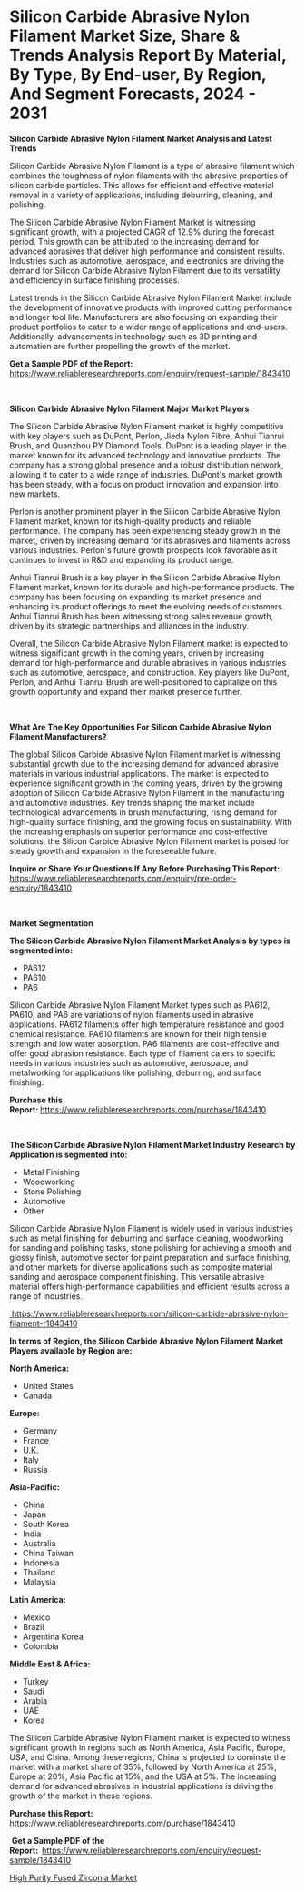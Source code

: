 <p><h1>Silicon Carbide Abrasive Nylon Filament Market Size, Share & Trends Analysis Report By Material, By Type, By End-user, By Region, And Segment Forecasts, 2024 - 2031</h1></p><p><strong>Silicon Carbide Abrasive Nylon Filament Market Analysis and Latest Trends</strong></p>
<p><p>Silicon Carbide Abrasive Nylon Filament is a type of abrasive filament which combines the toughness of nylon filaments with the abrasive properties of silicon carbide particles. This allows for efficient and effective material removal in a variety of applications, including deburring, cleaning, and polishing.</p><p>The Silicon Carbide Abrasive Nylon Filament Market is witnessing significant growth, with a projected CAGR of 12.9% during the forecast period. This growth can be attributed to the increasing demand for advanced abrasives that deliver high performance and consistent results. Industries such as automotive, aerospace, and electronics are driving the demand for Silicon Carbide Abrasive Nylon Filament due to its versatility and efficiency in surface finishing processes.</p><p>Latest trends in the Silicon Carbide Abrasive Nylon Filament Market include the development of innovative products with improved cutting performance and longer tool life. Manufacturers are also focusing on expanding their product portfolios to cater to a wider range of applications and end-users. Additionally, advancements in technology such as 3D printing and automation are further propelling the growth of the market.</p></p>
<p><strong>Get a Sample PDF of the Report:&nbsp;</strong> <a href="https://www.reliableresearchreports.com/enquiry/request-sample/1843410">https://www.reliableresearchreports.com/enquiry/request-sample/1843410</a></p>
<p>&nbsp;</p>
<p><strong>Silicon Carbide Abrasive Nylon Filament Major Market Players</strong></p>
<p><p>The Silicon Carbide Abrasive Nylon Filament market is highly competitive with key players such as DuPont, Perlon, Jieda Nylon Fibre, Anhui Tianrui Brush, and Quanzhou PY Diamond Tools. DuPont is a leading player in the market known for its advanced technology and innovative products. The company has a strong global presence and a robust distribution network, allowing it to cater to a wide range of industries. DuPont's market growth has been steady, with a focus on product innovation and expansion into new markets.</p><p>Perlon is another prominent player in the Silicon Carbide Abrasive Nylon Filament market, known for its high-quality products and reliable performance. The company has been experiencing steady growth in the market, driven by increasing demand for its abrasives and filaments across various industries. Perlon's future growth prospects look favorable as it continues to invest in R&D and expanding its product range.</p><p>Anhui Tianrui Brush is a key player in the Silicon Carbide Abrasive Nylon Filament market, known for its durable and high-performance products. The company has been focusing on expanding its market presence and enhancing its product offerings to meet the evolving needs of customers. Anhui Tianrui Brush has been witnessing strong sales revenue growth, driven by its strategic partnerships and alliances in the industry.</p><p>Overall, the Silicon Carbide Abrasive Nylon Filament market is expected to witness significant growth in the coming years, driven by increasing demand for high-performance and durable abrasives in various industries such as automotive, aerospace, and construction. Key players like DuPont, Perlon, and Anhui Tianrui Brush are well-positioned to capitalize on this growth opportunity and expand their market presence further.</p></p>
<p>&nbsp;</p>
<p><strong>What Are The Key Opportunities For Silicon Carbide Abrasive Nylon Filament Manufacturers?</strong></p>
<p><p>The global Silicon Carbide Abrasive Nylon Filament market is witnessing substantial growth due to the increasing demand for advanced abrasive materials in various industrial applications. The market is expected to experience significant growth in the coming years, driven by the growing adoption of Silicon Carbide Abrasive Nylon Filament in the manufacturing and automotive industries. Key trends shaping the market include technological advancements in brush manufacturing, rising demand for high-quality surface finishing, and the growing focus on sustainability. With the increasing emphasis on superior performance and cost-effective solutions, the Silicon Carbide Abrasive Nylon Filament market is poised for steady growth and expansion in the foreseeable future.</p></p>
<p><strong>Inquire or Share Your Questions If Any Before Purchasing This Report:</strong> <a href="https://www.reliableresearchreports.com/enquiry/pre-order-enquiry/1843410">https://www.reliableresearchreports.com/enquiry/pre-order-enquiry/1843410</a></p>
<p>&nbsp;</p>
<p><strong>Market Segmentation</strong></p>
<p><strong>The Silicon Carbide Abrasive Nylon Filament Market Analysis by types is segmented into:</strong></p>
<p><ul><li>PA612</li><li>PA610</li><li>PA6</li></ul></p>
<p><p>Silicon Carbide Abrasive Nylon Filament Market types such as PA612, PA610, and PA6 are variations of nylon filaments used in abrasive applications. PA612 filaments offer high temperature resistance and good chemical resistance. PA610 filaments are known for their high tensile strength and low water absorption. PA6 filaments are cost-effective and offer good abrasion resistance. Each type of filament caters to specific needs in various industries such as automotive, aerospace, and metalworking for applications like polishing, deburring, and surface finishing.</p></p>
<p><strong>Purchase this Report:&nbsp;</strong><a href="https://www.reliableresearchreports.com/purchase/1843410">https://www.reliableresearchreports.com/purchase/1843410</a></p>
<p>&nbsp;</p>
<p><strong>The Silicon Carbide Abrasive Nylon Filament Market Industry Research by Application is segmented into:</strong></p>
<p><ul><li>Metal Finishing</li><li>Woodworking</li><li>Stone Polishing</li><li>Automotive</li><li>Other</li></ul></p>
<p><p>Silicon Carbide Abrasive Nylon Filament is widely used in various industries such as metal finishing for deburring and surface cleaning, woodworking for sanding and polishing tasks, stone polishing for achieving a smooth and glossy finish, automotive sector for paint preparation and surface finishing, and other markets for diverse applications such as composite material sanding and aerospace component finishing. This versatile abrasive material offers high-performance capabilities and efficient results across a range of industries.</p></p>
<p><a href="https://www.reliableresearchreports.com/silicon-carbide-abrasive-nylon-filament-r1843410">&nbsp;https://www.reliableresearchreports.com/silicon-carbide-abrasive-nylon-filament-r1843410</a></p>
<p><strong>In terms of Region, the Silicon Carbide Abrasive Nylon Filament Market Players available by Region are:</strong></p>
<p>
    <p> <strong> North America: </strong>
        <ul>
            <li>United States</li>
            <li>Canada</li>
        </ul>
        </p> 
    <p> <strong> Europe: </strong>
        <ul>
            <li>Germany</li>
            <li>France</li>
            <li>U.K.</li>
            <li>Italy</li>
            <li>Russia</li>
        </ul>
        </p> 
    <p> <strong> Asia-Pacific: </strong>
        <ul>
            <li>China</li>
            <li>Japan</li>
            <li>South Korea</li>
            <li>India</li>
            <li>Australia</li>
            <li>China Taiwan</li>
            <li>Indonesia</li>
            <li>Thailand</li>
            <li>Malaysia</li>
        </ul>
        </p> 
    <p> <strong> Latin America: </strong>
        <ul>
            <li>Mexico</li>
            <li>Brazil</li>
            <li>Argentina Korea</li>
            <li>Colombia</li>
        </ul>
        </p> 
    <p> <strong> Middle East & Africa: </strong>
        <ul>
            <li>Turkey</li>
            <li>Saudi</li>
            <li>Arabia</li>
            <li>UAE</li>
            <li>Korea</li>
        </ul>
    </p>
    </p>
<p><p>The Silicon Carbide Abrasive Nylon Filament market is expected to witness significant growth in regions such as North America, Asia Pacific, Europe, USA, and China. Among these regions, China is projected to dominate the market with a market share of 35%, followed by North America at 25%, Europe at 20%, Asia Pacific at 15%, and the USA at 5%. The increasing demand for advanced abrasives in industrial applications is driving the growth of the market in these regions.</p></p>
<p><strong>Purchase this Report: </strong><a href="https://www.reliableresearchreports.com/purchase/1843410">https://www.reliableresearchreports.com/purchase/1843410</a></p>
<p>&nbsp;<strong>Get a Sample PDF of the Report:&nbsp;&nbsp;</strong><a href="https://www.reliableresearchreports.com/enquiry/request-sample/1843410">https://www.reliableresearchreports.com/enquiry/request-sample/1843410</a></p>
<p><strong></strong></p>
<p><p><a href="https://github.com/Valeridd446677/Market-Research-Report-List-1/blob/main/high-purity-fused-zirconia-market.md">High Purity Fused Zirconia Market</a></p></p>